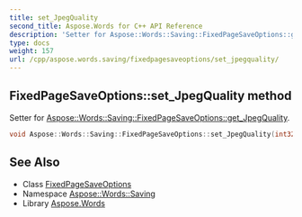 ```yaml
---
title: set_JpegQuality
second_title: Aspose.Words for C++ API Reference
description: 'Setter for Aspose::Words::Saving::FixedPageSaveOptions::get_JpegQuality.'
type: docs
weight: 157
url: /cpp/aspose.words.saving/fixedpagesaveoptions/set_jpegquality/
---
```

## FixedPageSaveOptions::set_JpegQuality method


Setter for [Aspose::Words::Saving::FixedPageSaveOptions::get_JpegQuality](../get_jpegquality/).

```cpp
void Aspose::Words::Saving::FixedPageSaveOptions::set_JpegQuality(int32_t value)
```

## See Also

* Class [FixedPageSaveOptions](../)
* Namespace [Aspose::Words::Saving](../../)
* Library [Aspose.Words](../../../)
